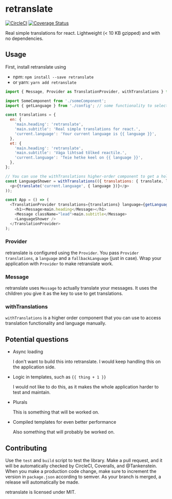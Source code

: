 retranslate
===========
[![CircleCI](https://circleci.com/gh/Tankenstein/retranslate/tree/master.svg?style=shield)](https://circleci.com/gh/Tankenstein/retranslate/tree/master) [![Coverage Status](https://coveralls.io/repos/github/Tankenstein/retranslate/badge.svg)](https://coveralls.io/github/Tankenstein/retranslate)

Real simple translations for react. Lightweight (< 10 KB gzipped) and with no dependencies.

## Usage

First, install retranslate using
+ npm: `npm install --save retranslate`
+ or yarn: `yarn add retranslate`

```javascript
import { Message, Provider as TranslationProvider, withTranslations } from 'retranslate';

import SomeComponent from './someComponent';
import { getLanguage } from './config'; // some functionality to select a language, in this example, hopefully returning en or et.

const translations = {
  en: {
    'main.heading': 'retranslate',
    'main.subtitle': 'Real simple translations for react.',
    'current.language': 'Your current language is {{ language }}',
  },
  et: {
    'main.heading': 'retranslate',
    'main.subtitle': 'Väga lihtsad tõlked reactile.',
    'current.language': 'Teie hetke keel on {{ language }}',
  },
};

// You can use the withTranslations higher-order component to get a hold of the current language and the translate function.
const LanguageShower = withTranslations(({ translations: { translate, language } }) => (
  <p>{translate('current.language', { language })}</p>
));

const App = () => (
  <TranslationProvider translations={translations} language={getLanguage()} fallbackLanguage="en">
    <h1><Message>main.heading</Message></h1>
    <Message className="lead">main.subtitle</Message>
    <LanguageShower />
  </TranslationProvider>
);
```

### Provider

retranslate is configured using the `Provider`. You pass `Provider` `translations`, a `language` and a `fallbackLanguage` (just in case). Wrap your application with `Provider` to make retranslate work.

### Message

retranslate uses `Message` to actually translate your messages. It uses the children you give it as the key to use to get translations.

### withTranslations

`withTranslations` is a higher order component that you can use to access translation functionality and language manually.

## Potential questions

+ Async loading

  I don't want to build this into retranslate. I would keep handling this on the application side.

+ Logic in templates, such as `{{ thing + 1 }}`

  I would not like to do this, as it makes the whole application harder to test and maintain.

+ Plurals

  This is something that will be worked on.

+ Compiled templates for even better performance

  Also something that will probably be worked on.

## Contributing

Use the `test` and `build` script to test the library. Make a pull request, and it will be automatically checked by CircleCI, Coveralls, and @Tankenstein. When you make a production code change, make sure to increment the version in `package.json` according to semver. As your branch is merged, a release will automatically be made.

retranslate is licensed under MIT.
